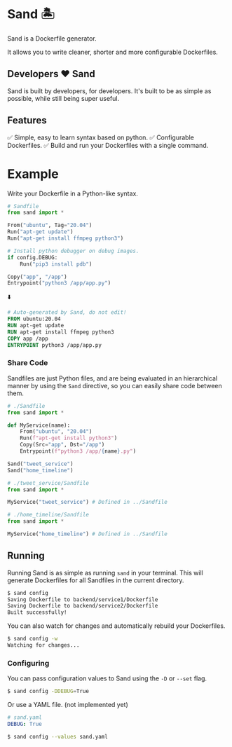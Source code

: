 # Sand 🏝
Sand is a Dockerfile generator.

It allows you to write cleaner, shorter and more configurable Dockerfiles.

## Developers ❤️ Sand
Sand is built by developers, for developers. It's built to be as simple as possible, while still being super useful.

## Features
✅ Simple, easy to learn syntax based on python.
✅ Configurable Dockerfiles. 
✅ Build and run your Dockerfiles with a single command.

# Example
Write your Dockerfile in a Python-like syntax.
```python
# Sandfile
from sand import *

From("ubuntu", Tag="20.04")
Run("apt-get update")
Run("apt-get install ffmpeg python3")

# Install python debugger on debug images.
if config.DEBUG:
    Run("pip3 install pdb")

Copy("app", "/app")
Entrypoint("python3 /app/app.py")
```
⬇️
```dockerfile
# Auto-generated by Sand, do not edit!
FROM ubuntu:20.04
RUN apt-get update
RUN apt-get install ffmpeg python3
COPY app /app
ENTRYPOINT python3 /app/app.py
```

### Share Code
Sandfiles are just Python files, and are being evaluated in an hierarchical manner by using the `Sand` directive, so you can easily share code between them.
```python
# ./Sandfile
from sand import *

def MyService(name):
    From("ubuntu", "20.04")
    Run(f"apt-get install python3")
    Copy(Src="app", Dst="/app")
    Entrypoint(f"python3 /app/{name}.py")

Sand("tweet_service")
Sand("home_timeline")
```
```python
# ./tweet_service/Sandfile
from sand import *

MyService("tweet_service") # Defined in ../Sandfile
```

```python
# ./home_timeline/Sandfile
from sand import *

MyService("home_timeline") # Defined in ../Sandfile
```


## Running
Running Sand is as simple as running `sand` in your terminal.
This will generate Dockerfiles for all Sandfiles in the current directory.
```bash
$ sand config
Saving Dockerfile to backend/service1/Dockerfile
Saving Dockerfile to backend/service2/Dockerfile
Built successfully!
```
You can also watch for changes and automatically rebuild your Dockerfiles.
```bash
$ sand config -w
Watching for changes...
```

### Configuring
You can pass configuration values to Sand using the `-D` or `--set` flag.
```bash
$ sand config -DDEBUG=True
```
Or use a YAML file. (not implemented yet)
```yaml
# sand.yaml
DEBUG: True
```
```bash
$ sand config --values sand.yaml
```

